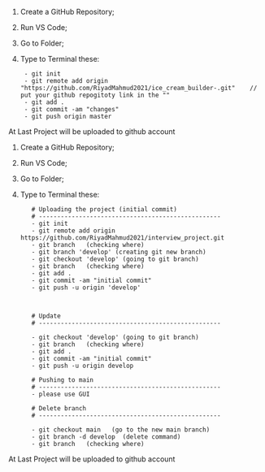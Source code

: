 <!-- git project upload From pc to GITHUB: -->
<!-- ===================================== -->

1. Create a GitHub Repository;

2. Run VS Code;

3. Go to Folder; 

4. Type to Terminal these:

        - git init
        - git remote add origin "https://github.com/RiyadMahmud2021/ice_cream_builder-.git"    //  put your github repogitoty link in the ""
        - git add . 
        - git commit -am "changes"
        - git push origin master

At Last Project will be uploaded to github account

<!-- git project upload From pc to GITHUB: -->
<!-- ===================================== -->



<!-- git project upload From pc to GITHUB with branch: -->
<!-- =========================================================== -->

1. Create a GitHub Repository;

2. Run VS Code;

3. Go to Folder; 

4. Type to Terminal these:


          # Uploading the project (initial commit)
          # --------------------------------------------------
          - git init
          - git remote add origin https://github.com/RiyadMahmud2021/interview_project.git
          - git branch   (checking where)
          - git branch 'develop' (creating git new branch)
          - git checkout 'develop' (going to git branch)
          - git branch   (checking where)
          - git add .
          - git commit -am "initial commit"
          - git push -u origin 'develop'



          # Update
          # --------------------------------------------------

          - git checkout 'develop' (going to git branch)
          - git branch   (checking where)
          - git add .
          - git commit -am "initial commit"
          - git push -u origin develop

          # Pushing to main 
          # --------------------------------------------------
          - please use GUI

          # Delete branch 
          # --------------------------------------------------

          - git checkout main   (go to the new main branch)
          - git branch -d develop  (delete command)
          - git branch   (checking where) 
 

At Last Project will be uploaded to github account

<!-- git project upload From pc to GITHUB with branch: -->
<!-- =========================================================== -->
